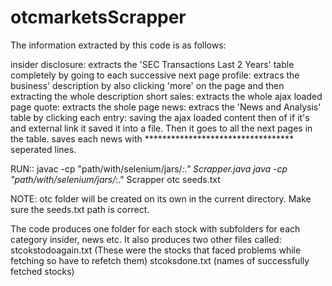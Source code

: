 # otcmarketsScrapper


The information extracted by this code is as follows:

insider disclosure: extracts the 'SEC Transactions Last 2 Years' table completely by going to each successive next page
profile: extracs the business' description by also clicking 'more' on the page and then extracting the whole description
short sales: extracts the whole ajax loaded page
quote: extracts the shole page
news: extracs the 'News and Analysis' table by clicking each entry: saving the ajax loaded content then 
      of if it's and external link it saved it into a file. Then it goes to all the next pages in the table. saves each news with
      ********************************** seperated lines.
    
RUN::
javac -cp "path/with/selenium/jars/*:." Scrapper.java
java -cp "path/with/selenium/jars/*:." Scrapper otc seeds.txt


NOTE: otc folder will be created on its own in the current directory. Make sure the seeds.txt path is correct.

The code produces one folder for each stock with subfolders for each category insider, news etc.
It also produces two other files called: stcokstodoagain.txt (These were the stocks that faced 
                                        problems while fetching so have to refetch them)
                                        stcoksdone.txt (names of successfully fetched stocks)



